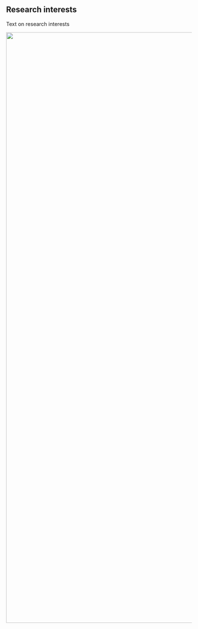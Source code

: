 ## Research interests

Text on research interests


<img src="https://victorcazalis.github.io/Bouirex2.JPG"  align="center" width="1600">
